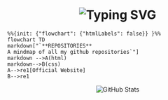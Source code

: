

<div align="center">
    <h1>
        <img src="https://readme-typing-svg.herokuapp.com?font=Jetbrains+mono&size=40&duration=3000&color=33FF33&center=true&vCenter=true&width=435&lines=Hi+there...;I'm+ABHIJEETH✨;" alt="Typing SVG"/> 
    </h1>
</div>


```mermaid
%%{init: {"flowchart": {"htmlLabels": false}} }%%
flowchart TD
markdown["`**REPOSITORIES**
A mindmap of all my github repositories`"]    
markdown -->A(html)
markdown-->B(css)
A-->re1[Official Website]
B-->re1
```

<div align="center">
    <img src="https://github-readme-stats.vercel.app/api?username=HYPER-VISUALS&show_icons=true&theme=dark" alt="GitHub Stats" />

</div>
